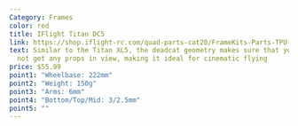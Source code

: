 ```yaml
---
Category: Frames
color: red
title: IFlight Titan DC5
link: https://shop.iflight-rc.com/quad-parts-cat20/FrameKits-Parts-TPU-cat346/titan-series-cat108/titan-dc5-v1-4-hd-frame-pro1074
text: Similar to the Titan XL5, the deadcat geometry makes sure that you will
  not get any props in view, making it ideal for cinematic flying
price: $55.99
point1: "Wheelbase: 222mm"
point2: "Weight: 150g"
point3: "Arms: 6mm"
point4: "Bottom/Top/Mid: 3/2.5mm"
point5: ""
---
```

